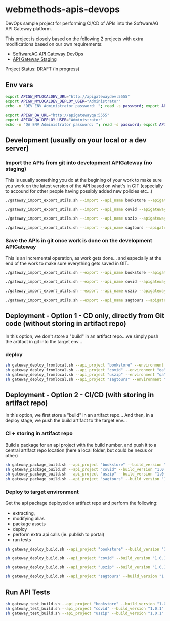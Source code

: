 # webmethods-apis-devops

DevOps sample project for performing CI/CD of APIs into the SoftwareAG API Gateway platform.

This project is closely based on the following 2 projects with extra modifications based on our own requirements:
 - [SoftwareAG API Gateway DevOps](https://github.com/SoftwareAG/webmethods-api-gateway-devops)
 - [API Gateway Staging](https://github.com/thesse1/webmethods-api-gateway-staging)

Project Status: DRAFT (in progress)

## Env vars

```bash
export APIGW_MYLOCALDEV_URL="http://apigatewaydev:5555"
export APIGW_MYLOCALDEV_DEPLOY_USER="Administrator"
echo -n "DEV ENV Administrator password: "; read -s password; export APIGW_MYLOCALDEV_DEPLOY_PASSWORD=$password
```

```bash
export APIGW_QA_URL="http://apigatewayqa:5555"
export APIGW_QA_DEPLOY_USER="Administrator"
echo -n "QA ENV Administrator password: "; read -s password; export APIGW_QA_DEPLOY_PASSWORD=$password
```

## Development (usually on your local or a dev server)

### Import the APIs from git into development APIGateway (no staging)

This is usually something you do at the begining of your work to make sure you work on the latest version of the API based on what's in GIT (especially to accound for other people having possibly added new policies etc...)

```bash
./gateway_import_export_utils.sh --import --api_name bookstore --apigateway_url $APIGW_MYLOCALDEV_URL --username $APIGW_MYLOCALDEV_DEPLOY_USER --password $APIGW_MYLOCALDEV_DEPLOY_PASSWORD

./gateway_import_export_utils.sh --import --api_name covid --apigateway_url $APIGW_MYLOCALDEV_URL --username $APIGW_MYLOCALDEV_DEPLOY_USER --password $APIGW_MYLOCALDEV_DEPLOY_PASSWORD

./gateway_import_export_utils.sh --import --api_name uszip --apigateway_url $APIGW_MYLOCALDEV_URL --username $APIGW_MYLOCALDEV_DEPLOY_USER --password $APIGW_MYLOCALDEV_DEPLOY_PASSWORD

./gateway_import_export_utils.sh --import --api_name sagtours --apigateway_url $APIGW_MYLOCALDEV_URL --username $APIGW_MYLOCALDEV_DEPLOY_USER --password $APIGW_MYLOCALDEV_DEPLOY_PASSWORD
```

### Save the APIs in git once work is done on the development APIGateway

This is an incremental operation, as work gets done... and especially at the end of the work to make sure everything gets saved in GIT.

```bash
./gateway_import_export_utils.sh --export --api_name bookstore --apigateway_url $APIGW_MYLOCALDEV_URL --username $APIGW_MYLOCALDEV_DEPLOY_USER --password $APIGW_MYLOCALDEV_DEPLOY_PASSWORD

./gateway_import_export_utils.sh --export --api_name covid --apigateway_url $APIGW_MYLOCALDEV_URL --username $APIGW_MYLOCALDEV_DEPLOY_USER --password $APIGW_MYLOCALDEV_DEPLOY_PASSWORD

./gateway_import_export_utils.sh --export --api_name uszip --apigateway_url $APIGW_MYLOCALDEV_URL --username $APIGW_MYLOCALDEV_DEPLOY_USER --password $APIGW_MYLOCALDEV_DEPLOY_PASSWORD

./gateway_import_export_utils.sh --export --api_name sagtours --apigateway_url $APIGW_MYLOCALDEV_URL --username $APIGW_MYLOCALDEV_DEPLOY_USER --password $APIGW_MYLOCALDEV_DEPLOY_PASSWORD
```

## Deployment - Option 1 - CD only, directly from Git code (without storing in artifact repo)

In this option, we don't store a "build" in an artifact repo...we simply push the artifact in git into the target env...
### deploy

```bash
sh gateway_deploy_fromlocal.sh --api_project "bookstore" --environment "qa" --apigateway_url $APIGW_QA_URL --username $APIGW_QA_DEPLOY_USER --password $APIGW_QA_DEPLOY_PASSWORD
sh gateway_deploy_fromlocal.sh --api_project "covid" --environment "qa" --apigateway_url $APIGW_QA_URL --username $APIGW_QA_DEPLOY_USER --password $APIGW_QA_DEPLOY_PASSWORD
sh gateway_deploy_fromlocal.sh --api_project "uszip" --environment "qa" --apigateway_url $APIGW_QA_URL --username $APIGW_QA_DEPLOY_USER --password $APIGW_QA_DEPLOY_PASSWORD
sh gateway_deploy_fromlocal.sh --api_project "sagtours" --environment "qa" --apigateway_url $APIGW_QA_URL --username $APIGW_QA_DEPLOY_USER --password $APIGW_QA_DEPLOY_PASSWORD
```

## Deployment - Option 2 - CI/CD (with storing in artifact repo)

In this option, we first store a "build" in an artifact repo...
And then, in a deploy stage, we push the build artifact to the target env...

### CI + storing in artifact repo

Build a package for an api project with the build number, and push it to a central artifact repo location (here a local folder, but could be nexus or other)

```bash
sh gateway_package_build.sh --api_project "bookstore" --build_version "1.0.1" --repodir "$HOME/apigatewaycirepo"
sh gateway_package_build.sh --api_project "covid" --build_version "1.0.1" --repodir "$HOME/apigatewaycirepo"
sh gateway_package_build.sh --api_project "uszip" --build_version "1.0.1" --repodir "$HOME/apigatewaycirepo"
sh gateway_package_build.sh --api_project "sagtours" --build_version "1.0.1" --repodir "$HOME/apigatewaycirepo"
```

### Deploy to target environment

Get the api package deployed on artifact repo and perform the following:
- extracting, 
- modifying alias 
- package assets
- deploy
- perform extra api calls (ie. publish to portal)
- run tests

```bash
sh gateway_deploy_build.sh --api_project "bookstore" --build_version "1.0.1" --repodir "$HOME/apigatewaycirepo" --environment "qa" --apigateway_url $APIGW_QA_URL --username $APIGW_QA_DEPLOY_USER --password $APIGW_QA_DEPLOY_PASSWORD

sh gateway_deploy_build.sh --api_project "covid" --build_version "1.0.1" --repodir "$HOME/apigatewaycirepo" --environment "qa" --apigateway_url $APIGW_QA_URL --username $APIGW_QA_DEPLOY_USER --password $APIGW_QA_DEPLOY_PASSWORD

sh gateway_deploy_build.sh --api_project "uszip" --build_version "1.0.1" --repodir "$HOME/apigatewaycirepo" --environment "qa" --apigateway_url $APIGW_QA_URL --username $APIGW_QA_DEPLOY_USER --password $APIGW_QA_DEPLOY_PASSWORD

sh gateway_deploy_build.sh --api_project "sagtours" --build_version "1.0.1" --repodir "$HOME/apigatewaycirepo" --environment "qa" --apigateway_url $APIGW_QA_URL --username $APIGW_QA_DEPLOY_USER --password $APIGW_QA_DEPLOY_PASSWORD
```

## Run API Tests

```bash
sh gateway_test_build.sh --api_project "bookstore" --build_version "1.0.1" --environment "qa" --testenvvars "apigateway_baseurl_qa=$APIGW_QA_URL"
sh gateway_test_build.sh --api_project "covid" --build_version "1.0.1" --environment "qa" --testenvvars "apigateway_baseurl_qa=$APIGW_QA_URL"
sh gateway_test_build.sh --api_project "uszip" --build_version "1.0.1" --environment "qa" --testenvvars "apigateway_baseurl_qa=$APIGW_QA_URL"
```